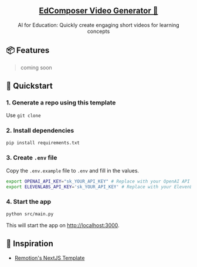<p align="center">
  <a href="https://github.com/edcomposer">
    <h2 align="center">EdComposer Video Generator 🦄</h2>
  </a>
</p>

<p align="center">AI for Education: Quickly create engaging short videos for learning concepts</p>

## 📦 Features

> coming soon

## 🚀 Quickstart

### 1. Generate a repo using this template

Use `git clone`

### 2. Install dependencies

```bash
pip install requirements.txt
```

### 3. Create `.env` file

Copy the `.env.example` file to `.env` and fill in the values.

```bash
export OPENAI_API_KEY="sk_YOUR_API_KEY" # Replace with your OpenAI API key (https://platform.openai.com/account/api-keys)
export ELEVENLABS_API_KEY='sk_YOUR_API_KEY' # Replace with your ElevenLabs API key (https://elevenlabs.io/
```



### 4. Start the app

```bash
python src/main.py
```

This will start the app on [http://localhost:3000](http://localhost:3000).


## 🌄 Inspiration
- [Remotion's NextJS Template](https://github.com/remotion-dev/template-next/)
